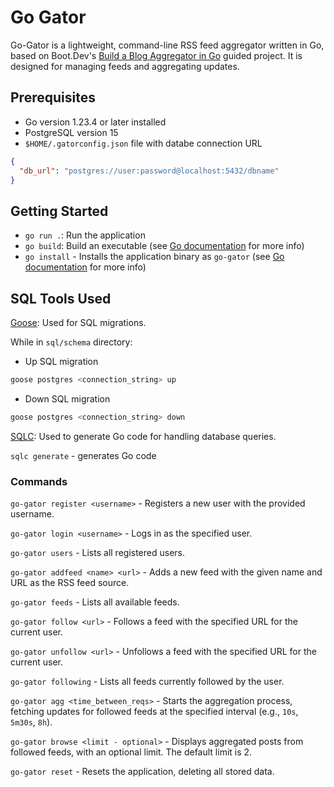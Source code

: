 # Go Gator

Go-Gator is a lightweight, command-line RSS feed aggregator written in Go, based on Boot.Dev's [Build a Blog Aggregator in Go](https://www.boot.dev/courses/build-blog-aggregator-golang) guided project. It is designed for managing feeds and aggregating updates.

## Prerequisites

- Go version 1.23.4 or later installed
- PostgreSQL version 15
- `$HOME/.gatorconfig.json` file with databe connection URL

```json
{
  "db_url": "postgres://user:password@localhost:5432/dbname"
}
```

## Getting Started

- `go run .`: Run the application
- `go build`: Build an executable (see [Go documentation](https://pkg.go.dev/cmd/go#hdr-Compile_and_install_packages_and_dependencies) for more info)
- `go install` - Installs the application binary as `go-gator` (see [Go documentation](https://pkg.go.dev/cmd/go#hdr-Compile_and_install_packages_and_dependencies) for more info)

## SQL Tools Used

[Goose](https://github.com/pressly/goose): Used for SQL migrations.

While in `sql/schema` directory:

- Up SQL migration

```sh
goose postgres <connection_string> up

```

- Down SQL migration

```sh
goose postgres <connection_string> down

```

[SQLC](https://github.com/sqlc-dev/sqlc): Used to generate Go code for handling database queries.

`sqlc generate` - generates Go code

### Commands

`go-gator register <username>` - Registers a new user with the provided username.

`go-gator login <username>` - Logs in as the specified user.

`go-gator users` - Lists all registered users.

`go-gator addfeed <name> <url>` - Adds a new feed with the given name and URL as the RSS feed source.

`go-gator feeds` - Lists all available feeds.

`go-gator follow <url>` - Follows a feed with the specified URL for the current user.

`go-gator unfollow <url>` - Unfollows a feed with the specified URL for the current user.

`go-gator following` - Lists all feeds currently followed by the user.

`go-gator agg <time_between_reqs>` - Starts the aggregation process, fetching updates for followed feeds at the specified interval (e.g., `10s`, `5m30s`, `8h`).

`go-gator browse <limit - optional>` - Displays aggregated posts from followed feeds, with an optional limit. The default limit is 2.

`go-gator reset` - Resets the application, deleting all stored data.
